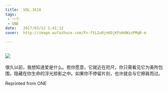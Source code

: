 ```yaml
---
title:	VOL.1618
tags:
 - 一个
 - ONE
date:	2017/03/12 1:41:12
cover:	http://image.wufazhuce.com/Fn-ftL2u0jnK6jKFoHdWzzPMqR-m

---
```

![](http://image.wufazhuce.com/Fn-ftL2u0jnK6jKFoHdWzzPMqR-m)
---

很久以前，我想知道爱是什么。若你愿意，它就近在咫尺，你只需看见它为美所包围，隐藏在你生命的浮光掠影之中。如果你不停留片刻，也许就会与它擦肩而过。
 
Reprinted from ONE
